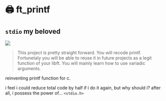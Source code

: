 # :printer: ft_printf

## `stdio` my beloved

![](https://badge42.vercel.app/api/v2/cl1pqrsvk005409ml9e9fk7av/project/2172193)

> This project is pretty straight forward. You will recode printf. Fortunetaly
you will be able to reuse it in future projects as a legit function of your libft. You will
mainly learn how to use variadic arguments.

reinventing printf function for c.

i feel i could reduce total code by half if i do it again, but why should i?
after all, i possess the power of... `<stdio.h>`
